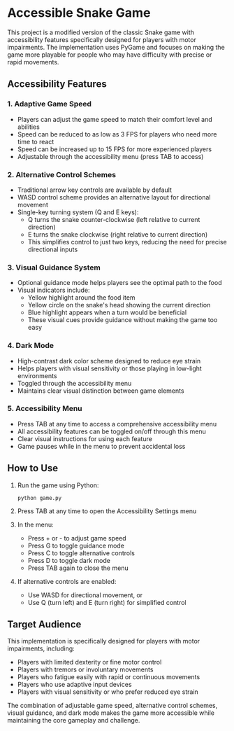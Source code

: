 # Accessible Snake Game

This project is a modified version of the classic Snake game with accessibility features specifically designed for players with motor impairments. The implementation uses PyGame and focuses on making the game more playable for people who may have difficulty with precise or rapid movements.

## Accessibility Features

### 1. Adaptive Game Speed
- Players can adjust the game speed to match their comfort level and abilities
- Speed can be reduced to as low as 3 FPS for players who need more time to react
- Speed can be increased up to 15 FPS for more experienced players
- Adjustable through the accessibility menu (press TAB to access)

### 2. Alternative Control Schemes
- Traditional arrow key controls are available by default
- WASD control scheme provides an alternative layout for directional movement
- Single-key turning system (Q and E keys):
  - Q turns the snake counter-clockwise (left relative to current direction)
  - E turns the snake clockwise (right relative to current direction)
  - This simplifies control to just two keys, reducing the need for precise directional inputs

### 3. Visual Guidance System
- Optional guidance mode helps players see the optimal path to the food
- Visual indicators include:
  - Yellow highlight around the food item
  - Yellow circle on the snake's head showing the current direction
  - Blue highlight appears when a turn would be beneficial
  - These visual cues provide guidance without making the game too easy

### 4. Dark Mode
- High-contrast dark color scheme designed to reduce eye strain
- Helps players with visual sensitivity or those playing in low-light environments
- Toggled through the accessibility menu
- Maintains clear visual distinction between game elements

### 5. Accessibility Menu
- Press TAB at any time to access a comprehensive accessibility menu
- All accessibility features can be toggled on/off through this menu
- Clear visual instructions for using each feature
- Game pauses while in the menu to prevent accidental loss

## How to Use

1. Run the game using Python:
   ```
   python game.py
   ```

2. Press TAB at any time to open the Accessibility Settings menu

3. In the menu:
   - Press + or - to adjust game speed
   - Press G to toggle guidance mode
   - Press C to toggle alternative controls
   - Press D to toggle dark mode
   - Press TAB again to close the menu

4. If alternative controls are enabled:
   - Use WASD for directional movement, or
   - Use Q (turn left) and E (turn right) for simplified control

## Target Audience

This implementation is specifically designed for players with motor impairments, including:
- Players with limited dexterity or fine motor control
- Players with tremors or involuntary movements
- Players who fatigue easily with rapid or continuous movements
- Players who use adaptive input devices
- Players with visual sensitivity or who prefer reduced eye strain

The combination of adjustable game speed, alternative control schemes, visual guidance, and dark mode makes the game more accessible while maintaining the core gameplay and challenge.
